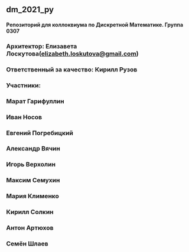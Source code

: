 ## dm_2021_py
#### Репозиторий для коллоквиума по Дискретной Математике. Группа 0307
### Архитектор: Елизавета Лоскутова(elizabeth.loskutova@gmail.com)
### Ответственный за качество: Кирилл Рузов
### Участники:
### Марат Гарифуллин
### Иван Носов
### Евгений Погребицкий
### Александр Вячин
### Игорь Верхолин
### Максим Семухин
### Мария Клименко
### Кирилл Солкин
### Антон Артюхов
### Семён Шлаев
